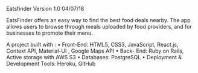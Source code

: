 Eatsfinder Version 1.0  04/07/18

EatsFinder offers an easy way to find the best food deals nearby. The app allows users to browse through meals uploaded by food providers, and for businesses to promote their menu.

A project built with : 
• Front-End: HTML5, CSS3, JavaScript, React.js, Context API,  Material-UI , Google Maps API
• Back- End: Ruby on Rails, Active storage with AWS S3
• Databases: PostgreSQL
• Deployment & Development Tools: Heroku, GitHub
